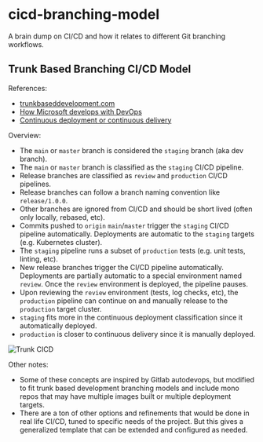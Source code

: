 # cicd-branching-model

A brain dump on CI/CD and how it relates to different Git branching workflows.

## Trunk Based Branching CI/CD Model

References:
- [trunkbaseddevelopment.com](https://trunkbaseddevelopment.com)
- [How Microsoft develops with DevOps](https://learn.microsoft.com/en-us/devops/develop/how-microsoft-develops-devops)
- [Continuous deployment or continuous delivery](https://about.gitlab.com/topics/continuous-delivery/)

Overview:
- The `main` or `master` branch is considered the `staging` branch (aka dev branch).
- The `main` or `master` branch is classified as the `staging` CI/CD pipeline.
- Release branches are classified as `review` and `production` CI/CD pipelines.
- Release branches can follow a branch naming convention like `release/1.0.0`.
- Other branches are ignored from CI/CD and should be short lived (often only locally, rebased, etc).
- Commits pushed to `origin` `main`/`master` trigger the `staging` CI/CD pipeline automatically.
  Deployments are automatic to the `staging` targets (e.g. Kubernetes cluster).
- The `staging` pipeline runs a subset of `production` tests (e.g. unit tests, linting, etc).
- New release branches trigger the CI/CD pipeline automatically.
  Deployments are partially automatic to a special environment named `review`.
  Once the `review` environment is deployed, the pipeline pauses.
- Upon reviewing the `review` environment (tests, log checks, etc), the `production` pipeline can
  continue on and manually release to the `production` target cluster.
- `staging` fits more in the continuous deployment classification since it automatically deployed.
- `production` is closer to continuous delivery since it is manually deployed.

![Trunk CICD](/trunk-cicd.png)


Other notes:
- Some of these concepts are inspired by Gitlab autodevops, but modified to fit trunk
  based development branching models and include mono repos that may have multiple images built or
  multiple deployment targets.
- There are a ton of other options and refinements that would be done in real life CI/CD, tuned to
  specific needs of the project. But this gives a generalized template that can be extended
  and configured as needed.
